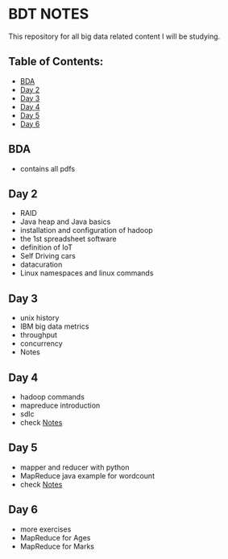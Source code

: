 # BDT NOTES

This repository for all big data related content I will be studying. 


## Table of Contents:

- [BDA](#bda)
- [Day 2](#day-2)
- [Day 3](#day-3)
- [Day 4](#day-4)
- [Day 5](#day-5)
- [Day 6](#day-6)

<!-- toc -->

## BDA
- contains all pdfs


## Day 2

 - RAID
 - Java heap and Java basics
 - installation and configuration of hadoop 
 - the 1st spreadsheet software
 - definition of IoT
 - Self Driving cars
 - datacuration
 - Linux namespaces and linux commands


## Day 3
 - unix history
 - IBM big data metrics
 - throughput
 - concurrency
 - Notes


## Day 4
 - hadoop commands
 - mapreduce introduction
 - sdlc
 - check [Notes](https://github.com/ChetanKnowIt/BDT_Notes/blob/main/Day4/Notes.md)


## Day 5
 - mapper and reducer with python
 - MapReduce java example for wordcount
 - check [Notes](https://github.com/ChetanKnowIt/BDT_Notes/blob/main/Day5/Notes.md)


## Day 6
 - more exercises 
 - MapReduce for Ages
 - MapReduce for Marks